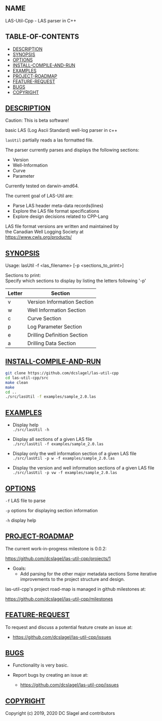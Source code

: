 NAME
----
LAS-Util-Cpp - LAS parser in C++

TABLE-OF-CONTENTS
-----------------
- [DESCRIPTION](#description)
- [SYNOPSIS](#synopsis)
- [OPTIONS](#options)
- [INSTALL-COMPILE-AND-RUN](#install-compile-and-run)
- [EXAMPLES](#examples)
- [PROJECT-ROADMAP](#project-roadmap)
- [FEATURE-REQUEST](#feature-request)
- [BUGS](#bugs)
- [COPYRIGHT](#copyright)

[DESCRIPTION](#name)
------------

Caution: This is beta software!

basic LAS (Log Ascii Standard) well-log parser in c++

`lasUtil` partially reads a las formatted file. 

The parser currently parses and displays the following sections:
- Version
- Well-Information
- Curve
- Parameter

Currently tested on darwin-amd64.

The current goal of LAS-Util are:
- Parse LAS header meta-data records(lines)
- Explore the LAS file format specifications
- Explore design decisions related to CPP-Lang

LAS file format versions are written and maintained by   
the Canadian Well Logging Society at    
https://www.cwls.org/products/

[SYNOPSIS](#name)
----------

Usage: lasUtil -f <las_filename> [-p <sections_to_print>]    
     
Sections to print:    
Specify which sections to display by listing the letters following '-p'    

|Letter  | Section  |
|--------|----------|
|v       | Version Information Section  |
|w       | Well Information Section  |
|c       | Curve Section
|p       | Log Parameter Section  |
|e       | Drilling Definition Section  |
|a       | Drilling Data Section  |

[INSTALL-COMPILE-AND-RUN](#name)
-------------------------

```bash
git clone https://github.com/dcslagel/las-util-cpp
cd las-util-cpp/src  
make clean
make  
cd ..
./src/lasUtil -f examples/sample_2.0.las
```

[EXAMPLES](#name)
---------

* Display help   
`./src/lasUtil -h`

* Display all sections of a given LAS file    
`./src/lasUtil -f examples/sample_2.0.las`

* Display only the well information section of a given LAS file    
`./src/lasUtil -p w -f examples/sample_2.0.las`

* Display the version and well information sections of a given LAS file    
`./src/lasUtil -p vw -f examples/sample_2.0.las`


[OPTIONS](#name)
--------

`-f`
  LAS file to parse

`-p`
  options for displaying section information

`-h`
  display help


[PROJECT-ROADMAP](#name)
----------------
The current work-in-progress milestone is 0.0.2:

https://github.com/dcslagel/las-util-cpp/projects/1

- Goals:
  - Add parsing for the other major metadata sections Some iterative
    improvements to the project structure and design.

las-util-cpp's project road-map is managed in github milestones at:

https://github.com/dcslagel/las-util-cpp/milestones


[FEATURE-REQUEST](#name)
----------------

To request and discuss a potential feature create an issue at:
  - https://github.com/dcslagel/las-util-cpp/issues


[BUGS](#name)
-----

- Functionality is very basic. 

- Report bugs by creating an issue at:
  - https://github.com/dcslagel/las-util-cpp/issues

[COPYRIGHT](#name)
------

Copyright (c) 2019, 2020 DC Slagel and contributors
